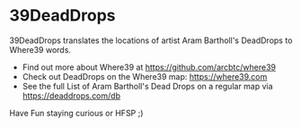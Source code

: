 # 39DeadDrops

39DeadDrops translates the locations of artist Aram Bartholl's DeadDrops to Where39 words. 

* Find out more about Where39 at https://github.com/arcbtc/where39
* Check out DeadDrops on the Where39 map: https://where39.com 
* See the full List of Aram Bartholl's Dead Drops on a regular map via https://deaddrops.com/db

Have Fun staying curious or HFSP ;)
